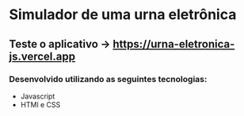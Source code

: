 # Simulador de uma urna eletrônica 
## Teste o aplicativo -> https://urna-eletronica-js.vercel.app

### Desenvolvido utilizando as seguintes tecnologias:
- Javascript
- HTMl e CSS
